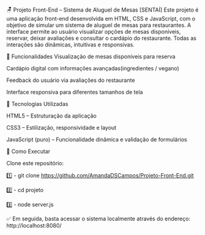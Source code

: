 🪑 Projeto Front-End – Sistema de Aluguel de Mesas [SENTAÍ]
Este projeto é uma aplicação front-end desenvolvida em HTML, CSS e JavaScript, com o objetivo de simular um sistema de aluguel de mesas para restaurantes. A interface permite ao usuário visualizar opções de mesas disponíveis, reservar, deixar avaliações e consultar o cardápio do restaurante. Todas as interações são dinâmicas, intuitivas e responsivas.

📌 Funcionalidades
Visualização de mesas disponíveis para reserva

Cardápio digital com informações avançadas(ingredientes / vegano)

Feedback do usuário via avaliações do restaurante

Interface responsiva para diferentes tamanhos de tela

🧰 Tecnologias Utilizadas

HTML5 – Estruturação da aplicação

CSS3 – Estilização, responsividade e layout

JavaScript (puro) – Funcionalidade dinâmica e validação de formulários

🚀 Como Executar

Clone este repositório:

1️⃣ - git clone https://github.com/AmandaDSCampos/Projeto-Front-End.git

2️⃣ - cd projeto

3️⃣ - node server.js

✅ Em seguida, basta acessar o sistema localmente através do endereço: http://localhost:8080/
